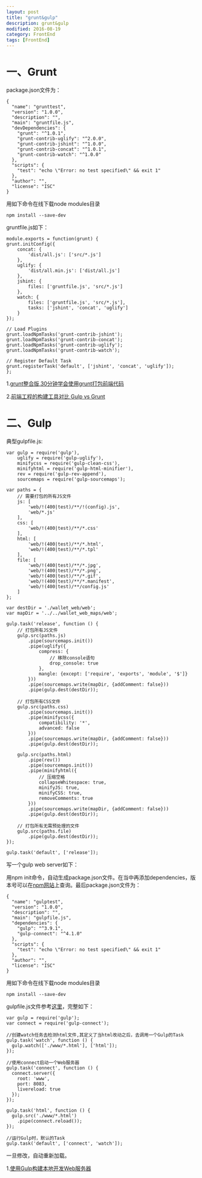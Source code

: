 ```yaml
---
layout: post
title: "grunt&gulp"
description: grunt&gulp
modified: 2016-08-19
category: FrontEnd
tags: [FrontEnd]
---
```


# 一、Grunt

package.json文件为：

	{
	  "name": "grunttest",
	  "version": "1.0.0",
	  "description": "",
	  "main": "gruntfile.js",
	  "devDependencies": {
	    "grunt": "^1.0.1",
	    "grunt-contrib-uglify": "^2.0.0",
	    "grunt-contrib-jshint": "^1.0.0",
	    "grunt-contrib-concat": "^1.0.1",
	    "grunt-contrib-watch": "^1.0.0"
	  },
	  "scripts": {
	    "test": "echo \"Error: no test specified\" && exit 1"
	  },
	  "author": "",
	  "license": "ISC"
	}

用如下命令在线下载node modules目录

	npm install --save-dev

gruntfile.js如下：

	module.exports = function(grunt) {
	grunt.initConfig({
	    concat: {
	        'dist/all.js': ['src/*.js']
	    },
	    uglify: {
	        'dist/all.min.js': ['dist/all.js']
	    },
	    jshint: {
	        files: ['gruntfile.js', 'src/*.js']
	    },
	    watch: {
	        files: ['gruntfile.js', 'src/*.js'],
	        tasks: ['jshint', 'concat', 'uglify']
	    }
	});

	// Load Plugins
	grunt.loadNpmTasks('grunt-contrib-jshint');
	grunt.loadNpmTasks('grunt-contrib-concat');
	grunt.loadNpmTasks('grunt-contrib-uglify');
	grunt.loadNpmTasks('grunt-contrib-watch');

	// Register Default Task
	grunt.registerTask('default', ['jshint', 'concat', 'uglify']);
	};

1.[grunt整合版,30分钟学会使用grunt打包前端代码](http://www.cnblogs.com/yexiaochai/p/3603389.html)

2.[前端工程的构建工具对比 Gulp vs Grunt](https://segmentfault.com/a/1190000002491282)


# 二、Gulp

典型gulpfile.js:

	var gulp = require('gulp'),
	    uglify = require('gulp-uglify'),
	    minifycss = require('gulp-clean-css'),
	    minifyhtml = require('gulp-html-minifier'),
	    rev = require('gulp-rev-append'),
	    sourcemaps = require('gulp-sourcemaps');

	var paths = {
	    // 需要打包的所有JS文件
	    js: [
	        'web/!(400|test)/**/!(config).js',
	        'web/*.js'
	    ],
	    css: [
	        'web/!(400|test)/**/*.css'
	    ],
	    html: [
	        'web/!(400|test)/**/*.html',
	        'web/!(400|test)/**/*.tpl'
	    ],
	    file: [
	        'web/!(400|test)/**/*.jpg',
	        'web/!(400|test)/**/*.png',
	        'web/!(400|test)/**/*.gif',
	        'web/!(400|test)/**/*.manifest',
	        'web/!(400|test)/**/config.js'
	    ]
	};

	var destDir = './wallet_web/web';
	var mapDir = '../../wallet_web_maps/web';

	gulp.task('release', function () {
	    // 打包所有JS文件
	    gulp.src(paths.js)
	        .pipe(sourcemaps.init())
	        .pipe(uglify({
	            compress: {
	                // 移除console语句
	                drop_console: true
	            },
	            mangle: {except: ['require', 'exports', 'module', '$']}
	        }))
	        .pipe(sourcemaps.write(mapDir, {addComment: false}))
	        .pipe(gulp.dest(destDir));

	    // 打包所有CSS文件
	    gulp.src(paths.css)
	        .pipe(sourcemaps.init())
	        .pipe(minifycss({
	            compatibility: '*',
	            advanced: false
	        }))
	        .pipe(sourcemaps.write(mapDir, {addComment: false}))
	        .pipe(gulp.dest(destDir));

	    gulp.src(paths.html)
	        .pipe(rev())
	        .pipe(sourcemaps.init())
	        .pipe(minifyhtml({
	            // 压缩空格
	            collapseWhitespace: true,
	            minifyJS: true,
	            minifyCSS: true,
	            removeComments: true
	        }))
	        .pipe(sourcemaps.write(mapDir, {addComment: false}))
	        .pipe(gulp.dest(destDir));

	    // 打包所有无需预处理的文件
	    gulp.src(paths.file)
	        .pipe(gulp.dest(destDir));
	});

	gulp.task('default', ['release']);

写一个gulp web server如下：

用npm init命令，自动生成package.json文件。在当中再添加dependencies，版本号可以在[npm网站](https://www.npmjs.com/)上查询。最后package.json文件为：

	{
	  "name": "gulptest",
	  "version": "1.0.0",
	  "description": "",
	  "main": "gulpfile.js",
	  "dependencies": {
	    "gulp": "^3.9.1",
	    "gulp-connect": "^4.1.0"
	  },
	  "scripts": {
	    "test": "echo \"Error: no test specified\" && exit 1"
	  },
	  "author": "",
	  "license": "ISC"
	}

用如下命令在线下载node modules目录

	npm install --save-dev

gulpfile.js文件参考[这里](http://www.tuicool.com/articles/qUvyEj)，完整如下：

	var gulp = require('gulp');
	var connect = require('gulp-connect');

	//创建watch任务去检测html文件,其定义了当html改动之后，去调用一个Gulp的Task
	gulp.task('watch', function () {
	  gulp.watch(['./www/*.html'], ['html']);
	});

	//使用connect启动一个Web服务器
	gulp.task('connect', function () {
	  connect.server({
	    root: 'www',
	    port: 8083,
	    livereload: true
	  });
	});

	gulp.task('html', function () {
	  gulp.src('./www/*.html')
	    .pipe(connect.reload());
	});

	//运行Gulp时，默认的Task
	gulp.task('default', ['connect', 'watch']);

一旦修改，自动重新加载。

1.[使用Gulp构建本地开发Web服务器](http://www.tuicool.com/articles/qUvyEj)
